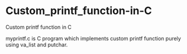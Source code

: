 # Custom_printf_function-in-C
Custom printf function in C 

myprintf.c is C program which implements custom printf function purely using va_list and putchar.
